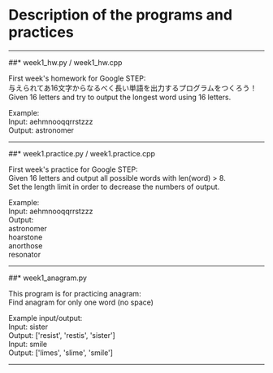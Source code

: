 # Description of the programs and practices

---------------------------------------

##* week1_hw.py / week1_hw.cpp  <br />

 First week's homework for Google STEP:<br />
 与えられてあ16文字からなるべく長い単語を出力するプログラムをつくろう！<br />
 Given 16 letters and try to output the longest word using 16 letters.<br />

 Example:<br />
 Input: aehmnooqqrrstzzz<br />
 Output: astronomer<br />

---------------------------------------

##* week1.practice.py / week1.practice.cpp <br />

 First week's practice for Google STEP:<br />
 Given 16 letters and output all possible words with len(word) > 8.<br />
 Set the length limit in order to decrease the numbers of output.<br />

 Example:<br />
 Input: aehmnooqqrrstzzz<br />
 Output:<br />
 astronomer<br />
 hoarstone<br />
 anorthose<br />
 resonator<br />

---------------------------------------

##* week1_anagram.py <br />

 This program is for practicing anagram:<br />
 Find anagram for only one word (no space)<br />

 Example input/output:<br />
 Input: sister<br />
 Output: ['resist', 'restis', 'sister']<br />
 Input: smile<br />
 Output: ['limes', 'slime', 'smile']<br />

---------------------------------------


